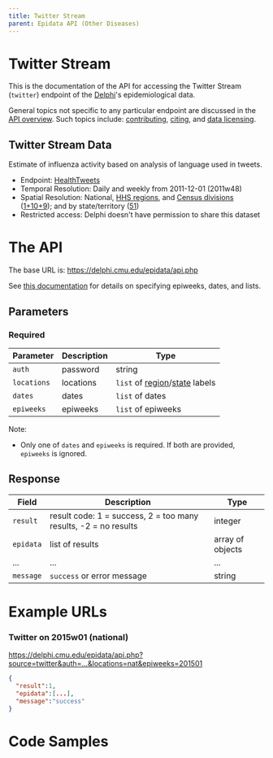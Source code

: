 ```yaml
---
title: Twitter Stream
parent: Epidata API (Other Diseases)
---
```


# Twitter Stream

This is the documentation of the API for accessing the Twitter Stream (`twitter`) endpoint of
the [Delphi](https://delphi.cmu.edu/)'s epidemiological data.

General topics not specific to any particular endpoint are discussed in the
[API overview](README.md). Such topics include:
[contributing](README.md#contributing), [citing](README.md#citing), and
[data licensing](README.md#data-licensing).

## Twitter Stream Data

Estimate of influenza activity based on analysis of language used in tweets.
 - Endpoint: [HealthTweets](http://www.healthtweets.org/)
 - Temporal Resolution: Daily and weekly from 2011-12-01 (2011w48)
 - Spatial Resolution: National, [HHS regions](http://www.hhs.gov/iea/regional/), and [Census divisions](http://www.census.gov/econ/census/help/geography/regions_and_divisions.html) ([1+10+9](../../labels/regions.txt)); and by state/territory ([51](../../labels/states.txt))
 - Restricted access: Delphi doesn't have permission to share this dataset

# The API

The base URL is: https://delphi.cmu.edu/epidata/api.php

See [this documentation](README.md) for details on specifying epiweeks, dates, and lists.

## Parameters

### Required

| Parameter | Description | Type |
| --- | --- | --- |
| `auth` | password | string |
| `locations` | locations | `list` of [region](../../labels/regions.txt)/[state](../../labels/states.txt) labels |
| `dates` | dates | `list` of dates |
| `epiweeks` | epiweeks | `list` of epiweeks |

Note:
- Only one of `dates` and `epiweeks` is required. If both are provided, `epiweeks` is ignored.

## Response

| Field | Description | Type |
| --- | --- | --- |
| `result` | result code: 1 = success, 2 = too many results, -2 = no results | integer |
| `epidata` | list of results | array of objects |
| ... | ... | ... | <!-- TODO -->
| `message` | `success` or error message | string |

# Example URLs

### Twitter on 2015w01 (national)
https://delphi.cmu.edu/epidata/api.php?source=twitter&auth=...&locations=nat&epiweeks=201501

```json
{
  "result":1,
  "epidata":[...],
  "message":"success"
}
```

<!-- TODO: fix -->

# Code Samples

<!-- TODO: fix -->
